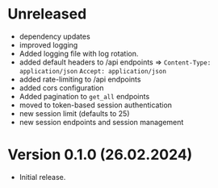 # Unreleased

- dependency updates
- improved logging
- Added logging file with log rotation.
- added default headers to /api endpoints => `Content-Type: application/json` `Accept: application/json`
- added rate-limiting to /api endpoints
- added cors configuration
- Added pagination to `get_all` endpoints
- moved to token-based session authentication
- new session limit (defaults to 25)
- new session endpoints and session management

# Version 0.1.0 (26.02.2024)

- Initial release.
